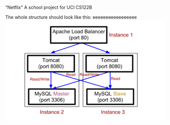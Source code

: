 “Netflix"
A school project for UCI CS122B

The whole structure should look like this:
eeeeeeeeeeeeeeeee
![image](https://github.com/cxk123/-Netflix-CS122B/blob/master/images/struture.PNG)
